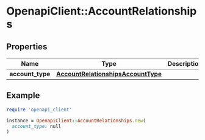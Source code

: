 # OpenapiClient::AccountRelationships

## Properties

| Name | Type | Description | Notes |
| ---- | ---- | ----------- | ----- |
| **account_type** | [**AccountRelationshipsAccountType**](AccountRelationshipsAccountType.md) |  | [optional] |

## Example

```ruby
require 'openapi_client'

instance = OpenapiClient::AccountRelationships.new(
  account_type: null
)
```

